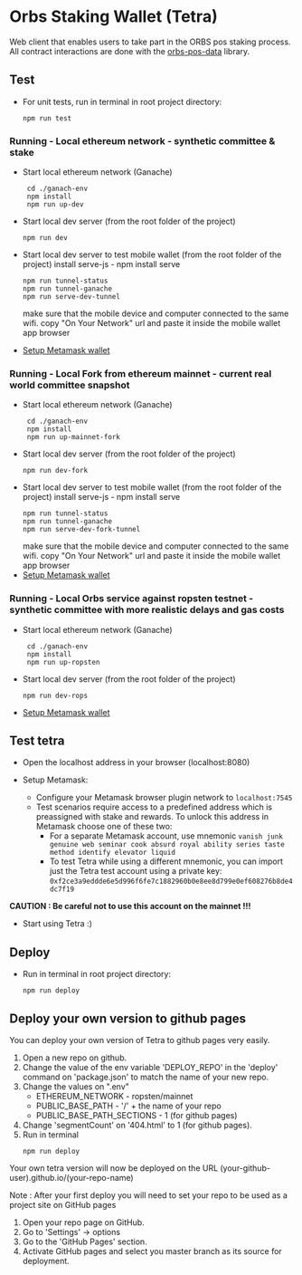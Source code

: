 # Orbs Staking Wallet (Tetra)

Web client that enables users to take part in the ORBS pos staking process.
All contract interactions are done with the [orbs-pos-data](https://github.com/orbs-network/orbs-ethereum-contracts-v1) library.

## Test

- For unit tests, run in terminal in root project directory:

  ```
  npm run test
  ```

### Running - Local ethereum network - synthetic committee & stake

- Start local ethereum network (Ganache)

  ```
   cd ./ganach-env
   npm install
   npm run up-dev
  ```

- Start local dev server (from the root folder of the project)

  ```
  npm run dev
  ```

- Start local dev server to test mobile wallet (from the root folder of the project)
  install serve-js - npm install serve
  ```
  npm run tunnel-status
  npm run tunnel-ganache
  npm run serve-dev-tunnel
  ```
  make sure that the mobile device and computer connected to the same wifi.
  copy "On Your Network" url and paste it inside the mobile wallet app browser
- [Setup Metamask wallet](#test-tetra)

### Running - Local Fork from ethereum mainnet - current real world committee snapshot

- Start local ethereum network (Ganache)

  ```
   cd ./ganach-env
   npm install
   npm run up-mainnet-fork
  ```

- Start local dev server (from the root folder of the project)

  ```
  npm run dev-fork
  ```

* Start local dev server to test mobile wallet (from the root folder of the project)
  install serve-js - npm install serve
  ```
  npm run tunnel-status
  npm run tunnel-ganache
  npm run serve-dev-fork-tunnel
  ```
  make sure that the mobile device and computer connected to the same wifi.
  copy "On Your Network" url and paste it inside the mobile wallet app browser
* [Setup Metamask wallet](#test-tetra)

### Running - Local Orbs service against ropsten testnet - synthetic committee with more realistic delays and gas costs

- Start local ethereum network (Ganache)

  ```
   cd ./ganach-env
   npm install
   npm run up-ropsten
  ```

- Start local dev server (from the root folder of the project)

  ```
  npm run dev-rops
  ```

- [Setup Metamask wallet](#test-tetra)

## Test tetra

- Open the localhost address in your browser (localhost:8080)

- Setup Metamask:
  - Configure your Metamask browser plugin network to `localhost:7545`
  - Test scenarios require access to a predefined address which is preassigned with stake and rewards. To unlock this address in Metamask choose one of these two:
    - For a separate Metamask account, use mnemonic `vanish junk genuine web seminar cook absurd royal ability series taste method identify elevator liquid`
    - To test Tetra while using a different mnemonic, you can import just the Tetra test account using a private key: `0xf2ce3a9eddde6e5d996f6fe7c1882960b0e8ee8d799e0ef608276b8de4dc7f19`

**CAUTION : Be careful not to use this account on the mainnet !!!**

- Start using Tetra :)

## Deploy

- Run in terminal in root project directory:

  ```
  npm run deploy
  ```

## Deploy your own version to github pages

You can deploy your own version of Tetra to github pages very easily.

1. Open a new repo on github.
2. Change the value of the env variable 'DEPLOY_REPO' in the 'deploy' command on 'package.json' to match the name of your new repo.
3. Change the values on ".env"
   - ETHEREUM_NETWORK - ropsten/mainnet
   - PUBLIC_BASE_PATH - '/' + the name of your repo
   - PUBLIC_BASE_PATH_SECTIONS - 1 (for github pages)
4. Change 'segmentCount' on '404.html' to 1 (for github pages).
5. Run in terminal
   ```
   npm run deploy
   ```

Your own tetra version will now be deployed on the URL (your-github-user).github.io/(your-repo-name)

Note : After your first deploy you will need to set your repo to be used as a project site on GitHub pages

1. Open your repo page on GitHub.
2. Go to 'Settings' -> options
3. Go to the 'GitHub Pages' section.
4. Activate GitHub pages and select you master branch as its source for deployment.
